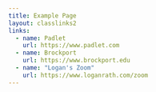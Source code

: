 ```yaml
---
title: Example Page
layout: classlinks2
links:
  - name: Padlet
    url: https://www.padlet.com
  - name: Brockport
    url: https://www.brockport.edu
  - name: "Logan's Zoom"
    url: https://www.loganrath.com/zoom
---
```


